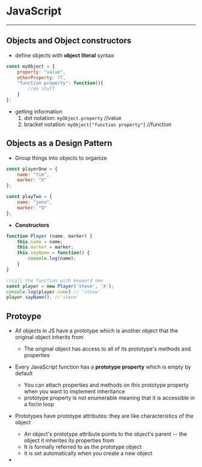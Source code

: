 # JavaScript

---

## Objects and Object constructors

- define objects with **object literal** syntax:

```js
const myObject = {
  	property: "value",
    otherProperty: 77,
    "function property": function(){
        //do stuff
    }
};
```

- getting information
	1. dot notation: `myObject.property` //value
	2. bracket notation: `myObject["function property"]` //function

## Objects as a Design Pattern

- Group things into objects to organize 

```js
const playerOne = {
    name: "tim",
    marker: "X"
};

const playTwo = {
    name: "jenn",
    marker: "O"
};
```

- **Constructors**

```js
function Player (name, marker) {
    this.name = name;
    this.marker = marker;
    this.sayName = function() {
        console.log(name);
    }
}

//call the function with keyword new
const player = new Player('steve', 'X');
console.log(player.name) // 'steve'
player.sayName(); //'steve'
```

## Protoype

- All objects in JS have a prototype which is another object that the original object inherits from
	- The original object has access to all of its prototype's methods and properties
- Every JavaScript function has a **prototype property** which is empty by default
	- You can attach properties and methods on this prototype property when you want to implement inheritance
	- prototype property is not enumerable meaning that it is accessible in a for/in loop

- Prototypes have prototype attributes: they are like characteristics of the object
	- An object's prototype attribute points to the object's parent -- the object it inherites its properties from
	- It is formally referred to as the prototype object
	- it is set automatically when you create a new object

- 


